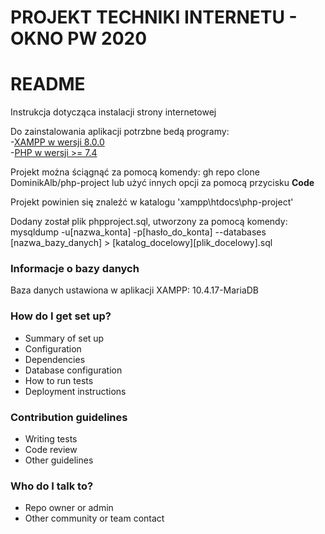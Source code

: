# PROJEKT TECHNIKI INTERNETU - OKNO PW 2020

# README #

Instrukcja dotycząca instalacji strony internetowej

Do zainstalowania aplikacji potrzbne bedą programy: </br>
-[XAMPP w wersji 8.0.0](https://www.apachefriends.org/pl/download.html) </br>
-[PHP w wersji >= 7.4](https://www.php.net/downloads.php)

Projekt można ściągnąć za pomocą komendy: gh repo clone DominikAlb/php-project
lub użyć innych opcji za pomocą przycisku <b>Code</b>

Projekt powinien się znaleźć w katalogu 'xampp\htdocs\php-project'

Dodany został plik phpproject.sql, utworzony za pomocą komendy: </br>
mysqldump -u[nazwa_konta] -p[hasło_do_konta] --databases [nazwa_bazy_danych] > [katalog_docelowy][plik_docelowy].sql

### Informacje o bazy danych ###

Baza danych ustawiona w aplikacji XAMPP: 10.4.17-MariaDB

### How do I get set up? ###

* Summary of set up
* Configuration
* Dependencies
* Database configuration
* How to run tests
* Deployment instructions

### Contribution guidelines ###

* Writing tests
* Code review
* Other guidelines

### Who do I talk to? ###

* Repo owner or admin
* Other community or team contact

